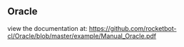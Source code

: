 ## Oracle

 view the documentation at: https://github.com/rocketbot-cl/Oracle/blob/master/example/Manual_Oracle.pdf